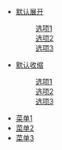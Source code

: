 <!DOCTYPE html>
<html>
<head>
  <meta charset="utf-8">
  <title>侧边垂直导航 - Layui</title>
  <meta name="renderer" content="webkit">
  <meta http-equiv="X-UA-Compatible" content="IE=edge,chrome=1">
  <meta name="viewport" content="width=device-width, initial-scale=1">
  <link href="{{= d.layui[2].cdn.css }}" rel="stylesheet">
</head>
<body>
<ul class="layui-nav layui-nav-tree layui-nav-side">
  <li class="layui-nav-item layui-nav-itemed">
    <a href="javascript:;">默认展开</a>
    <dl class="layui-nav-child">
      <dd><a href="javascript:;">选项1</a></dd>
      <dd><a href="javascript:;">选项2</a></dd>
      <dd><a href="javascript:;">选项3</a></dd>
    </dl>
  </li>
  <li class="layui-nav-item">
    <a href="javascript:;">默认收缩</a>
    <dl class="layui-nav-child">
      <dd><a href="javascript:;">选项1</a></dd>
      <dd><a href="javascript:;">选项2</a></dd>
      <dd><a href="javascript:;">选项3</a></dd>
    </dl>
  </li>
  <li class="layui-nav-item"><a href="javascript:;">菜单1</a></li>
  <li class="layui-nav-item"><a href="javascript:;">菜单2</a></li>
  <li class="layui-nav-item"><a href="javascript:;">菜单3</a></li>
</ul>

<script src="{{= d.layui[2].cdn.js }}"></script>
<script>
layui.use(function(){
  var element = layui.element;
  element.render('nav');
});
</script>
</body>
</html>
